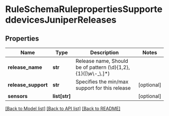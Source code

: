 # RuleSchemaRulepropertiesSupporteddevicesJuniperReleases

## Properties
Name | Type | Description | Notes
------------ | ------------- | ------------- | -------------
**release_name** | **str** | Release name, Should be of pattern (\\d){1,2}[.](\\d){1}([\\w\\-_\\.]*) | 
**release_support** | **str** | Specifies the min/max support for this release | [optional] 
**sensors** | **list[str]** |  | [optional] 

[[Back to Model list]](../README.md#documentation-for-models) [[Back to API list]](../README.md#documentation-for-api-endpoints) [[Back to README]](../README.md)


